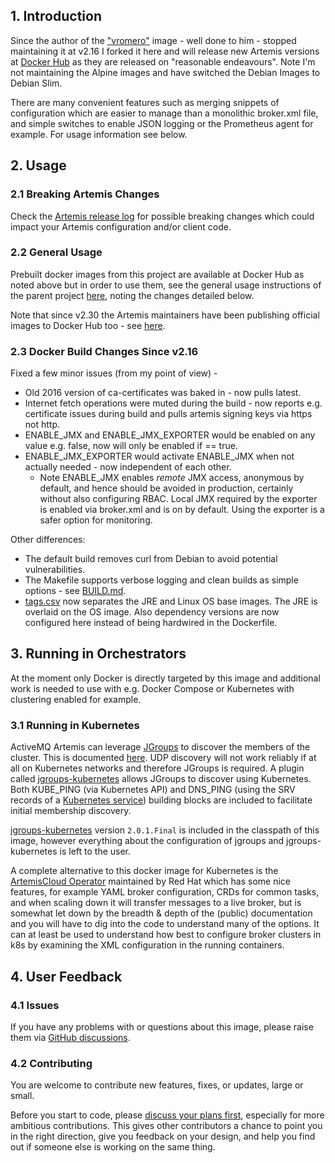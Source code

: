 ## 1. Introduction

Since the author of the ["vromero"](https://github.com/vromero/activemq-artemis-docker) image - well done to him - stopped maintaining it at v2.16 I forked it here and will release new Artemis versions at [Docker Hub](https://hub.docker.com/r/qoricode/activemq-artemis) as they are released on "reasonable endeavours". Note I'm not maintaining the Alpine images and have switched the Debian Images to Debian Slim. 

There are many convenient features such as merging snippets of configuration which are easier to manage than a monolithic broker.xml file, and simple switches to enable JSON logging or the Prometheus agent for example. For usage information see below.

## 2. Usage

### 2.1 Breaking Artemis Changes

Check the [Artemis release log](https://activemq.apache.org/components/artemis/documentation/latest/versions.html) for possible breaking changes which could impact your Artemis configuration and/or client code.

### 2.2 General Usage

Prebuilt docker images from this project are available at Docker Hub as noted above but in order to use them, see the general usage
instructions of the parent project [here](https://github.com/vromero/activemq-artemis-docker/blob/master/README.md), noting the changes detailed below.

Note that since v2.30 the Artemis maintainers have been publishing official images to Docker Hub too - see [here](https://activemq.apache.org/components/artemis/documentation/latest/docker.html).

### 2.3 Docker Build Changes Since v2.16

Fixed a few minor issues (from my point of view) - 
- Old 2016 version of ca-certificates was baked in - now pulls latest.
- Internet fetch operations were muted during the build - now reports e.g. certificate issues during build and pulls artemis signing keys via https not http.
- ENABLE_JMX and ENABLE_JMX_EXPORTER would be enabled on any value e.g. false, now will only be enabled if == true.
- ENABLE_JMX_EXPORTER would activate ENABLE_JMX when not actually needed - now independent of each other.
    - Note ENABLE_JMX enables *remote* JMX access, anonymous by default, and hence should be avoided in production, certainly without also configuring RBAC. Local JMX required by the exporter is enabled via broker.xml and is on by default. Using the exporter is a safer option for monitoring.

Other differences:
- The default build removes curl from Debian to avoid potential vulnerabilities.
- The Makefile supports verbose logging and clean builds as simple options - see [BUILD.md](https://github.com/qoricode/activemq-artemis-docker/blob/master/BUILD.md).
- [tags.csv](https://github.com/qoricode/activemq-artemis-docker/blob/master/tags.csv) now separates the JRE and Linux OS base images. The JRE is overlaid on the OS image. Also dependency versions are now configured here instead of being hardwired in the Dockerfile.

## 3. Running in Orchestrators

At the moment only Docker is directly targeted by this image and additional work is needed to use with e.g. Docker Compose or Kubernetes with clustering enabled for example.

### 3.1 Running in Kubernetes

ActiveMQ Artemis can leverage [JGroups](http://www.jgroups.org/) to discover the members of the cluster. This is documented [here](https://activemq.apache.org/components/artemis/documentation/latest/clusters.html). UDP discovery will not work reliably if at all on Kubernetes networks and therefore JGroups is required.
A plugin called [jgroups-kubernetes](https://github.com/jgroups-extras/jgroups-kubernetes) allows JGroups to discover using Kubernetes.
Both KUBE_PING (via Kubernetes API) and DNS_PING (using the SRV records of a [Kubernetes service](https://kubernetes.io/docs/concepts/services-networking/dns-pod-service/#srv-records)) 
building blocks are included to facilitate initial membership discovery.

[jgroups-kubernetes](https://github.com/jgroups-extras/jgroups-kubernetes/tree/2.0.1.Final) version `2.0.1.Final` is included in the
classpath of this image, however everything about the configuration of jgroups and jgroups-kubernetes is left to the user.

A complete alternative to this docker image for Kubernetes is the [ArtemisCloud Operator](https://artemiscloud.io/) maintained by Red Hat which has some nice features, for example YAML broker configuration, CRDs for common tasks, and when scaling down it will transfer messages to a live broker, but is somewhat let down by the breadth & depth 
of the (public) documentation and you will have to dig into the code to understand many of the options. It can at least be used to understand how best to configure broker clusters in k8s by examining the XML configuration in the running containers.

## 4. User Feedback

### 4.1 Issues

If you have any problems with or questions about this image, please raise them via [GitHub discussions](https://github.com/qoricode/activemq-artemis-docker/discussions).

### 4.2 Contributing

You are welcome to contribute new features, fixes, or updates, large or small.

Before you start to code, please [discuss your plans first](https://github.com/qoricode/activemq-artemis-docker/discussions), especially for more ambitious contributions. This gives other contributors a chance to point you in the right direction, give you feedback on your design, and help you find out if someone else is working on the same thing.

